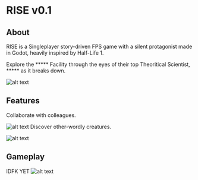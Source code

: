 # RISE v0.1

## About
RISE is a Singleplayer story-driven FPS game with a silent protagonist made in Godot, heavily inspired by Half-Life 1.

Explore the ***** Facility through the eyes of their top Theoritical Scientist, ***** as it breaks down.

![alt text](https://i.imgur.com/6SGLYE7.gif)


## Features

Collaborate with colleagues.

![alt text](https://i.imgur.com/9teNx8g.png)
Discover other-wordly creatures.

![alt text](https://i.imgur.com/9teNx8g.png)

## Gameplay

IDFK YET
![alt text](https://i.imgur.com/b4882WH.png)
